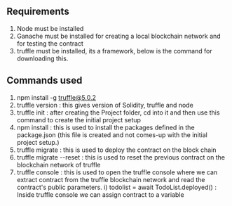 ## Requirements
1) Node must be installed
2) Ganache must be installed for creating a local blockchain network and for testing the contract
3) truffle must be installed, its a framework, below is the command for downloading this.


## Commands used
1) npm install -g truffle@5.0.2
2) truffle version : this gives version of Solidity, truffle and node
3) truffle init : after creating the Project folder, cd into it and then use this command to create the initial project setup
4) npm install : this is used to install the packages defined in the package.json (this file is created and not comes-up with the initial project setup.)
5) truffle migrate : this is used to deploy the contract on the block chain
6) truffle migrate --reset : this is used to reset the previous contract on the blockchain network of truffle
7) truffle console : this is used to open the truffle console where we can extract contract from the truffle blockchain network and read the contract's public parameters.
    i) todolist = await TodoList.deployed() : Inside truffle console we can assign contract to a variable
